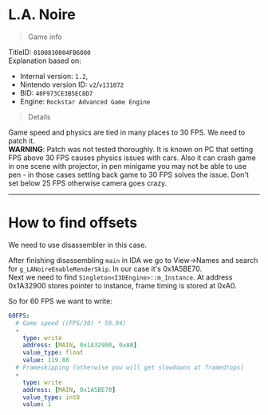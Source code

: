 # L.A. Noire

> Game info

TitleID: `0100830004FB6000`<br>
Explanation based on:
- Internal version: `1.2`, 
- Nintendo version ID: `v2`/`v131072`
- BID: `40F973CE3B5EC8D7`
- Engine: `Rockstar Advanced Game Engine`

> Details

Game speed and physics are tied in many places to 30 FPS. We need to patch it.<br>
**WARNING**: Patch was not tested thoroughly. It is known on PC that setting FPS above 30 FPS causes physics issues with cars. Also it can crash game in one scene with projector, in pen minigame you may not be able to use pen - in those cases setting back game to 30 FPS solves the issue. Don't set below 25 FPS otherwise camera goes crazy. 

---

# How to find offsets

We need to use disassembler in this case. 

After finishing disassembling `main` in IDA we go to View->Names and search for `g_LANoireEnableRenderSkip`. In our case it's 0x1A5BE70.<br>
Next we need to find `Singleton<I3DEngine>::m_Instance`. At address 0x1A32900 stores pointer to instance, frame timing is stored at 0xA0.

So for 60 FPS we want to write:
```yaml
60FPS:
  # Game speed ((FPS/30) * 59.94)
  -
    type: write
    address: [MAIN, 0x1A32900, 0xA0]
    value_type: float
    value: 119.88
  # Frameskipping (otherwise you will get slowdowns at framedrops)
  -
    type: write
    address: [MAIN, 0x1A5BE70]
    value_type: int8
    value: 1

```
